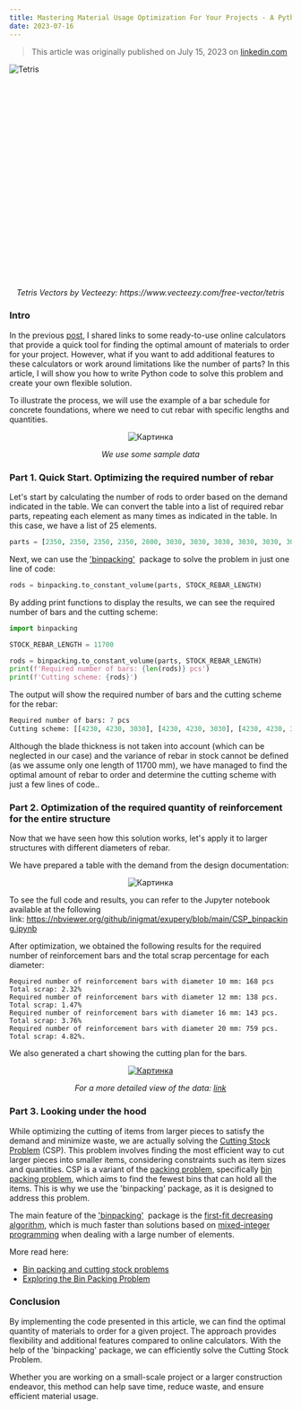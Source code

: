 ```yaml
---
title: Mastering Material Usage Optimization For Your Projects - A Python-Powered Solution
date: 2023-07-16
---
```


>This article was originally published on July 15, 2023 on [linkedin.com](https://www.linkedin.com/pulse/mastering-material-usage-optimization-your-projects-ilgiz-nigmatullin)

<style>
  .trimmed-cover {
  object-fit: cover;
  width: 100%;
  height: 384px;
  overflow: hidden;
  object-position: center 40%;
}
</style>

<div class="trimmed-cover">
  <img src="https://media.licdn.com/dms/image/D4E12AQGRiLb98y0mIg/article-cover_image-shrink_720_1280/0/1689256150839?e=1695254400&v=beta&t=_tRuoeDDpoDlIMHphobFEC7xoXJxOXC8HLo3uwsy6r0" alt="Tetris">
</div>

<p align="center">
  <em>Tetris Vectors by Vecteezy: https://www.vecteezy.com/free-vector/tetris</em>
</p>

### Intro

In the previous [post](https://inigmat.github.io/home/2023/06/27/Cutting_calcs.html), I shared links to some ready-to-use online calculators that provide a quick tool for finding the optimal amount of materials to order for your project. However, what if you want to add additional features to these calculators or work around limitations like the number of parts? In this article, I will show you how to write Python code to solve this problem and create your own flexible solution.

To illustrate the process, we will use the example of a bar schedule for concrete foundations, where we need to cut rebar with specific lengths and quantities.

<p align="center">
  <img src="https://media.licdn.com/dms/image/D4E12AQHkIKi1cCBszg/article-inline_image-shrink_1500_2232/0/1689400156113?e=1695254400&v=beta&t=goz9fIxjZbQBzIgsvGnK0ojfAdtdflAJIbQTquwJmKQ" alt="Картинка">
</p>

<p align="center">
  <em>We use some sample data</em>
</p>

### Part 1. Quick Start. Optimizing the required number of rebar 

Let's start by calculating the number of rods to order based on the demand indicated in the table. We can convert the table into a list of required rebar parts, repeating each element as many times as indicated in the table. In this case, we have a list of 25 elements.

```python
parts = [2350, 2350, 2350, 2350, 2800, 3030, 3030, 3030, 3030, 3030, 3030, 3030, 3030, 3030, 3030, 3030, 3030, 3030, 3030, 4230, 4230, 4230, 4230, 4230, 4230]
```

Next, we can use the ['binpacking](https://pypi.org/project/binpacking/#description)['](https://pypi.org/project/binpacking/#description)  package to solve the problem in just one line of code:

```python
rods = binpacking.to_constant_volume(parts, STOCK_REBAR_LENGTH)
```

By adding print functions to display the results, we can see the required number of bars and the cutting scheme:

```python
import binpacking

STOCK_REBAR_LENGTH = 11700

rods = binpacking.to_constant_volume(parts, STOCK_REBAR_LENGTH)
print(f'Required number of bars: {len(rods)} pcs')
print(f'Cutting scheme: {rods}')
```

The output will show the required number of bars and the cutting scheme for the rebar:

```python
Required number of bars: 7 pcs
Cutting scheme: [[4230, 4230, 3030], [4230, 4230, 3030], [4230, 4230, 3030], [3030, 3030, 3030, 2350], [3030, 3030, 3030, 2350], [3030, 3030, 3030, 2350], [3030, 3030, 2800, 2350]]
```

Although the blade thickness is not taken into account (which can be neglected in our case) and the variance of rebar in stock cannot be defined (as we assume only one length of 11700 mm), we have managed to find the optimal amount of rebar to order and determine the cutting scheme with just a few lines of code..

### Part 2. Optimization of the required quantity of reinforcement for the entire structure

Now that we have seen how this solution works, let's apply it to larger structures with different diameters of rebar. 

We have prepared a table with the demand from the design documentation:

<p align="center">
  <img src="https://media.licdn.com/dms/image/D4E12AQFCFa6Av_mGsQ/article-inline_image-shrink_1500_2232/0/1689400233647?e=1695254400&v=beta&t=7WVESex47NKbleTWULLc_zeByMowdVDOMGZnhQfoJXg" alt="Картинка">
</p>

To see the full code and results, you can refer to the Jupyter notebook available at the following link: <https://nbviewer.org/github/inigmat/exupery/blob/main/CSP_binpacking.ipynb>

After optimization, we obtained the following results for the required number of reinforcement bars and the total scrap percentage for each diameter:

```
Required number of reinforcement bars with diameter 10 mm: 168 pcs
Total scrap: 2.32%
Required number of reinforcement bars with diameter 12 mm: 138 pcs.
Total scrap: 1.47%
Required number of reinforcement bars with diameter 16 mm: 143 pcs.
Total scrap: 3.76%
Required number of reinforcement bars with diameter 20 mm: 759 pcs.
Total scrap: 4.82%.
```

We also generated a chart showing the cutting plan for the bars.

<p align="center">
  <a href="https://docs.google.com/spreadsheets/d/e/2PACX-1vTj-Fr6BGuoJlJdEglvPbYqOPi1k0Gwjb4lcTJ2aR8upi6esjDX2p8qej6nsMFF2NqCcjJrPBzsPSTQ/pubhtml?gid=1092469187&single=true">
    <img src="https://media.licdn.com/dms/image/D4E12AQHw04l3XegRkg/article-inline_image-shrink_1000_1488/0/1689402028786?e=1695254400&v=beta&t=BKaud21xLZyBllcGnR9JzNjJztdF-qCxmEqxR5LfJ-s" alt="Картинка">
  </a>
</p>

<p align="center">
  <em>For a more detailed view of the data: <a href="https://docs.google.com/spreadsheets/d/1pVxdnsfdEvEntjyNfpz_MTDin3x5JktN83TTT8Kvy3U/edit?usp=sharing">link</a> 
  </em>
</p>

### Part 3. Looking under the hood

While optimizing the cutting of items from larger pieces to satisfy the demand and minimize waste, we are actually solving the [Cutting Stock Problem](https://en.wikipedia.org/wiki/Cutting_stock_problem) (CSP). This problem involves finding the most efficient way to cut larger pieces into smaller items, considering constraints such as item sizes and quantities. CSP is a variant of the [packing problem](https://developers.google.com/optimization/pack/bin_packing?hl=en), specifically [bin packing problem](https://en.wikipedia.org/wiki/Bin_packing_problem), which aims to find the fewest bins that can hold all the items. This is why we use the 'binpacking' package, as it is designed to address this problem.

The main feature of the ['binpacking'](https://pypi.org/project/binpacking/#description)  package is the [first-fit decreasing algorithm](https://en.wikipedia.org/wiki/First-fit-decreasing_bin_packing), which is much faster than solutions based on [mixed-integer programming](https://developers.google.com/optimization/pack/bin_packing?hl=en) when dealing with a large number of elements.

More read here:

-   [Bin packing and cutting stock problems](https://scipbook.readthedocs.io/en/latest/bpp.html)
-   [Exploring the Bin Packing Problem](https://medium.com/swlh/exploring-the-bin-packing-problem-f54a93ebdbe5)

### Conclusion

By implementing the code presented in this article, we can find the optimal quantity of materials to order for a given project. The approach provides flexibility and additional features compared to online calculators. With the help of the 'binpacking' package, we can efficiently solve the Cutting Stock Problem.

Whether you are working on a small-scale project or a larger construction endeavor, this method can help save time, reduce waste, and ensure efficient material usage.

